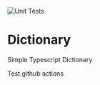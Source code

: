 ![Unit Tests](https://github.com/FlippieCoetser/Dictionary/workflows/.github/workflows/Unit.Testing/badge.svg?branch=master)

# Dictionary
Simple Typescript Dictionary

Test github actions
